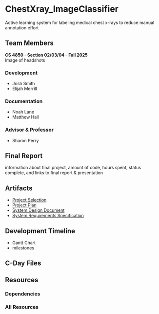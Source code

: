 # ChestXray_ImageClassifier
Active learning system for labeling medical chest x-rays to reduce manual annotation effort
## Team Members
**CS 4850 - Section 02/03/04 - Fall 2025**\
Image of headshots
### Development
- Josh Smith
- Elijah Merrill
### Documentation
+ Noah Lane
+ Matthew Hall
### Advisor & Professor
* Sharon Perry
## Final Report
information about final project, amount of code, hours spent, status complete, and links to final report & presentation
## Artifacts
- [Project Selection](readmefiles/SP-104-ALS_Images-Selection.docx)
- [Project Plan](readmefiles/SP-104-ALS_Images-Plan.docx)
- [System Design Document](readmefiles/SP-104_ALS_Images-Design.docx)
- [System Requirements Specification](readmefiles/SP-104_ALS_Images-Requirements.docx)
## Development Timeline
- Gantt Chart
- milestones
## C-Day Files
## Resources
### Dependencies
### All Resources
